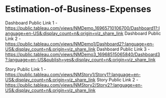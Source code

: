 # Estimation-of-Business-Expenses

Dashboard Public Link 1 - https://public.tableau.com/views/NMDemo_16965710106700/Dashboard1?:language=en-US&:display_count=n&:origin=viz_share_link
Dashboard Public Link 2 - https://public.tableau.com/views/NMDemo1/Dashboard2?:language=en-US&:display_count=n&:origin=viz_share_link
Dashboard Public Link 3 - https://public.tableau.com/views/NMDemo3_16968515065840/Dashboard3?:language=en-US&publish=yes&:display_count=n&:origin=viz_share_link

Story Public Link 1 - https://public.tableau.com/views/NMStory1/Story1?:language=en-US&:display_count=n&:origin=viz_share_link
Story Public Link 2 - https://public.tableau.com/views/NMStory2/Story2?:language=en-US&:display_count=n&:origin=viz_share_link
